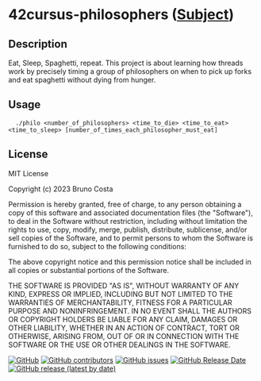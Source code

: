# 42cursus-philosophers ([Subject](/.github/en.subject.pdf))

## Description
Eat, Sleep, Spaghetti, repeat. This project is about learning how threads work by precisely timing a group of philosophers on when to pick up forks and eat spaghetti without dying from hunger.

## Usage

```unix
  ./philo <number_of_philosophers> <time_to_die> <time_to_eat> <time_to_sleep> [number_of_times_each_philosopher_must_eat] 
```

## License

MIT License

Copyright (c) 2023 Bruno Costa

Permission is hereby granted, free of charge, to any person obtaining a copy
of this software and associated documentation files (the "Software"), to deal
in the Software without restriction, including without limitation the rights
to use, copy, modify, merge, publish, distribute, sublicense, and/or sell
copies of the Software, and to permit persons to whom the Software is
furnished to do so, subject to the following conditions:

The above copyright notice and this permission notice shall be included in all
copies or substantial portions of the Software.

THE SOFTWARE IS PROVIDED "AS IS", WITHOUT WARRANTY OF ANY KIND, EXPRESS OR
IMPLIED, INCLUDING BUT NOT LIMITED TO THE WARRANTIES OF MERCHANTABILITY,
FITNESS FOR A PARTICULAR PURPOSE AND NONINFRINGEMENT. IN NO EVENT SHALL THE
AUTHORS OR COPYRIGHT HOLDERS BE LIABLE FOR ANY CLAIM, DAMAGES OR OTHER
LIABILITY, WHETHER IN AN ACTION OF CONTRACT, TORT OR OTHERWISE, ARISING FROM,
OUT OF OR IN CONNECTION WITH THE SOFTWARE OR THE USE OR OTHER DEALINGS IN THE
SOFTWARE.

[![GitHub](https://img.shields.io/github/license/BrunoCostaGH/42cursus-philosophers?style=for-the-badge)](https://github.com/BrunoCostaGH/42cursus-philosophers/blob/master/LICENSE.md)
[![GitHub contributors](https://img.shields.io/github/contributors/BrunoCostaGH/42cursus-philosophers?style=for-the-badge)](https://github.com/BrunoCostaGH/42cursus-philosophers)
[![GitHub issues](https://img.shields.io/github/issues/BrunoCostaGH/42cursus-philosophers?style=for-the-badge)](https://github.com/BrunoCostaGH/42cursus-philosophers/issues)
[![GitHub Release Date](https://img.shields.io/github/release-date/BrunoCostaGH/42cursus-philosophers?style=for-the-badge)](https://github.com/BrunoCostaGH/42cursus-philosophers/releases/latest)
[![GitHub release (latest by date)](https://img.shields.io/github/v/release/BrunoCostaGH/42cursus-philosophers?style=for-the-badge)](https://github.com/BrunoCostaGH/42cursus-philosophers/releases/latest)
